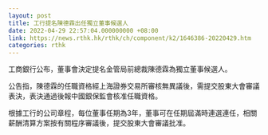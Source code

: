 ```yaml
---
layout: post
title: 工行提名陳德霖出任獨立董事候選人
date: 2022-04-29 22:57:04.000000000 +08:00
link: https://news.rthk.hk/rthk/ch/component/k2/1646386-20220429.htm
categories: rthk
---
```


工商銀行公布，董事會決定提名金管局前總裁陳德霖為獨立董事候選人。

公告指，陳德霖的任職資格經上海證券交易所審核無異議後，需提交股東大會審議表決，表決通過後報中國銀保監會核准任職資格。

根據工行的公司章程，每位董事任期為3年，董事可在任期屆滿時連選連任，相關薪酬清算方案按有關程序審議後，提交股東大會審議批准。
